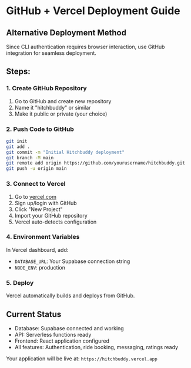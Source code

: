 # GitHub + Vercel Deployment Guide

## Alternative Deployment Method
Since CLI authentication requires browser interaction, use GitHub integration for seamless deployment.

## Steps:

### 1. Create GitHub Repository
1. Go to GitHub and create new repository
2. Name it "hitchbuddy" or similar
3. Make it public or private (your choice)

### 2. Push Code to GitHub
```bash
git init
git add .
git commit -m "Initial Hitchbuddy deployment"
git branch -M main
git remote add origin https://github.com/yourusername/hitchbuddy.git
git push -u origin main
```

### 3. Connect to Vercel
1. Go to [vercel.com](https://vercel.com)
2. Sign up/login with GitHub
3. Click "New Project"
4. Import your GitHub repository
5. Vercel auto-detects configuration

### 4. Environment Variables
In Vercel dashboard, add:
- `DATABASE_URL`: Your Supabase connection string
- `NODE_ENV`: production

### 5. Deploy
Vercel automatically builds and deploys from GitHub.

## Current Status
- Database: Supabase connected and working
- API: Serverless functions ready
- Frontend: React application configured
- All features: Authentication, ride booking, messaging, ratings ready

Your application will be live at: `https://hitchbuddy.vercel.app`